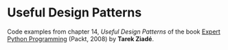 # Useful Design Patterns

Code examples from chapter 14, *Useful Design Patterns* of the book [Expert Python Programming](https://www.packtpub.com/application-development/expert-python-programming) (Packt, 2008) by **Tarek Ziadé**.

